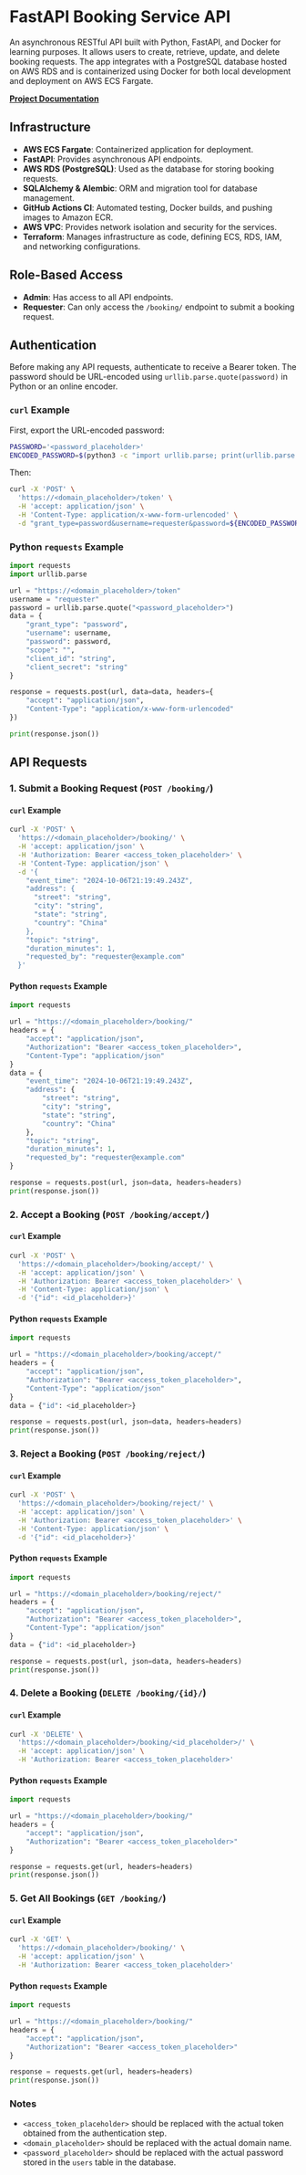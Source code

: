 # FastAPI Booking Service API 

An asynchronous RESTful API built with Python, FastAPI, and Docker for learning purposes. It allows users to create, retrieve, update, and delete booking requests. The app integrates with a PostgreSQL database hosted on AWS RDS and is containerized using Docker for both local development and deployment on AWS ECS Fargate.

[**Project Documentation**](https://yangwu1227.github.io/booking-service-api-aws/)

## Infrastructure

- **AWS ECS Fargate**: Containerized application for deployment.
- **FastAPI**: Provides asynchronous API endpoints.
- **AWS RDS (PostgreSQL)**: Used as the database for storing booking requests.
- **SQLAlchemy & Alembic**: ORM and migration tool for database management.
- **GitHub Actions CI**: Automated testing, Docker builds, and pushing images to Amazon ECR.
- **AWS VPC**: Provides network isolation and security for the services.
- **Terraform**: Manages infrastructure as code, defining ECS, RDS, IAM, and networking configurations.

## Role-Based Access

- **Admin**: Has access to all API endpoints.
- **Requester**: Can only access the `/booking/` endpoint to submit a booking request.

## Authentication

Before making any API requests, authenticate to receive a Bearer token. The password should be URL-encoded using `urllib.parse.quote(password)` in Python or an online encoder.

### `curl` Example

First, export the URL-encoded password:

```bash 
PASSWORD='<password_placeholder>'
ENCODED_PASSWORD=$(python3 -c "import urllib.parse; print(urllib.parse.quote('${PASSWORD}'))")
```

Then:

```bash
curl -X 'POST' \
  'https://<domain_placeholder>/token' \
  -H 'accept: application/json' \
  -H 'Content-Type: application/x-www-form-urlencoded' \
  -d "grant_type=password&username=requester&password=${ENCODED_PASSWORD}&scope=&client_id=string&client_secret=string"
```

### Python `requests` Example

```python
import requests
import urllib.parse

url = "https://<domain_placeholder>/token"
username = "requester"
password = urllib.parse.quote("<password_placeholder>")
data = {
    "grant_type": "password",
    "username": username,
    "password": password,
    "scope": "",
    "client_id": "string",
    "client_secret": "string"
}

response = requests.post(url, data=data, headers={
    "accept": "application/json",
    "Content-Type": "application/x-www-form-urlencoded"
})

print(response.json())
```

## API Requests

### 1. Submit a Booking Request (`POST /booking/`)

#### `curl` Example

```bash
curl -X 'POST' \
  'https://<domain_placeholder>/booking/' \
  -H 'accept: application/json' \
  -H 'Authorization: Bearer <access_token_placeholder>' \
  -H 'Content-Type: application/json' \
  -d '{
    "event_time": "2024-10-06T21:19:49.243Z",
    "address": {
      "street": "string",
      "city": "string",
      "state": "string",
      "country": "China"
    },
    "topic": "string",
    "duration_minutes": 1,
    "requested_by": "requester@example.com"
  }'
```

#### Python `requests` Example

```python
import requests

url = "https://<domain_placeholder>/booking/"
headers = {
    "accept": "application/json",
    "Authorization": "Bearer <access_token_placeholder>",
    "Content-Type": "application/json"
}
data = {
    "event_time": "2024-10-06T21:19:49.243Z",
    "address": {
        "street": "string",
        "city": "string",
        "state": "string",
        "country": "China"
    },
    "topic": "string",
    "duration_minutes": 1,
    "requested_by": "requester@example.com"
}

response = requests.post(url, json=data, headers=headers)
print(response.json())
```

### 2. Accept a Booking (`POST /booking/accept/`)

#### `curl` Example

```bash
curl -X 'POST' \
  'https://<domain_placeholder>/booking/accept/' \
  -H 'accept: application/json' \
  -H 'Authorization: Bearer <access_token_placeholder>' \
  -H 'Content-Type: application/json' \
  -d '{"id": <id_placeholder>}'
```

#### Python `requests` Example

```python
import requests

url = "https://<domain_placeholder>/booking/accept/"
headers = {
    "accept": "application/json",
    "Authorization": "Bearer <access_token_placeholder>",
    "Content-Type": "application/json"
}
data = {"id": <id_placeholder>}

response = requests.post(url, json=data, headers=headers)
print(response.json())
```

### 3. Reject a Booking (`POST /booking/reject/`)

#### `curl` Example

```bash
curl -X 'POST' \
  'https://<domain_placeholder>/booking/reject/' \
  -H 'accept: application/json' \
  -H 'Authorization: Bearer <access_token_placeholder>' \
  -H 'Content-Type: application/json' \
  -d '{"id": <id_placeholder>}'
```

#### Python `requests` Example

```python
import requests

url = "https://<domain_placeholder>/booking/reject/"
headers = {
    "accept": "application/json",
    "Authorization": "Bearer <access_token_placeholder>",
    "Content-Type": "application/json"
}
data = {"id": <id_placeholder>}

response = requests.post(url, json=data, headers=headers)
print(response.json())
```

### 4. Delete a Booking (`DELETE /booking/{id}/`)

#### `curl` Example

```bash
curl -X 'DELETE' \
  'https://<domain_placeholder>/booking/<id_placeholder>/' \
  -H 'accept: application/json' \
  -H 'Authorization: Bearer <access_token_placeholder>'
```

#### Python `requests` Example

```python
import requests

url = "https://<domain_placeholder>/booking/"
headers = {
    "accept": "application/json",
    "Authorization": "Bearer <access_token_placeholder>"
}

response = requests.get(url, headers=headers)
print(response.json())
```

### 5. Get All Bookings (`GET /booking/`)

#### `curl` Example

```bash
curl -X 'GET' \
  'https://<domain_placeholder>/booking/' \
  -H 'accept: application/json' \
  -H 'Authorization: Bearer <access_token_placeholder>'
```

#### Python `requests` Example

```python
import requests

url = "https://<domain_placeholder>/booking/"
headers = {
    "accept": "application/json",
    "Authorization": "Bearer <access_token_placeholder>"
}

response = requests.get(url, headers=headers)
print(response.json())
```

### Notes

- `<access_token_placeholder>` should be replaced with the actual token obtained from the authentication step.
- `<domain_placeholder>` should be replaced with the actual domain name.
- `<password_placeholder>` should be replaced with the actual password stored in the `users` table in the database.
